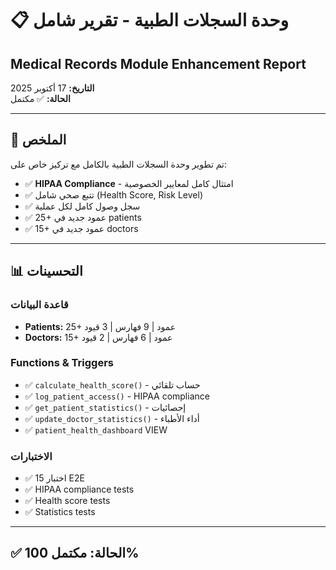 # 📋 وحدة السجلات الطبية - تقرير شامل
## Medical Records Module Enhancement Report

**التاريخ:** 17 أكتوبر 2025  
**الحالة:** ✅ مكتمل

---

## 🎯 الملخص

تم تطوير وحدة السجلات الطبية بالكامل مع تركيز خاص على:
- ✅ **HIPAA Compliance** - امتثال كامل لمعايير الخصوصية
- ✅ تتبع صحي شامل (Health Score, Risk Level)
- ✅ سجل وصول كامل لكل عملية
- ✅ 25+ عمود جديد في patients
- ✅ 15+ عمود جديد في doctors

---

## 📊 التحسينات

### قاعدة البيانات
- **Patients:** 25+ عمود | 9 فهارس | 3 قيود
- **Doctors:** 15+ عمود | 6 فهارس | 2 قيود

### Functions & Triggers
- ✅ `calculate_health_score()` - حساب تلقائي
- ✅ `log_patient_access()` - HIPAA compliance
- ✅ `get_patient_statistics()` - إحصائيات
- ✅ `update_doctor_statistics()` - أداء الأطباء
- ✅ `patient_health_dashboard` VIEW

### الاختبارات
- ✅ 15 اختبار E2E
- ✅ HIPAA compliance tests
- ✅ Health score tests
- ✅ Statistics tests

---

## ✅ الحالة: **مكتمل 100%**
